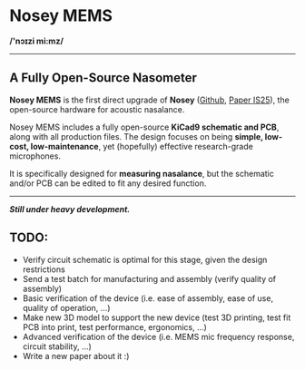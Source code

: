 # Nosey MEMS

**/'nɔɪzi mi:mz/**

---

## A Fully Open-Source Nasometer

**Nosey MEMS** is the first direct upgrade of **Nosey** ([Github](https://github.com/phoneticslab/nosey), [Paper IS25](https://www.isca-archive.org/interspeech_2025/dewhurst25_interspeech.pdf)), the open-source hardware for acoustic nasalance.

Nosey MEMS includes a fully open-source **KiCad9 schematic and PCB**, along with all production files. The design focuses on being **simple, low-cost, low-maintenance**, yet (hopefully) effective research-grade microphones.

It is specifically designed for **measuring nasalance**, but the schematic and/or PCB can be edited to fit any desired function.

---

***Still under heavy development.***

## TODO:
- Verify circuit schematic is optimal for this stage, given the design restrictions
- Send a test batch for manufacturing and assembly (verify quality of assembly)
- Basic verification of the device (i.e. ease of assembly, ease of use, quality of operation, ...)
- Make new 3D model to support the new device (test 3D printing, test fit PCB into print, test performance, ergonomics, ...)
- Advanced verification of the device (i.e. MEMS mic frequency response, circuit stability, ...)
- Write a new paper about it :)
